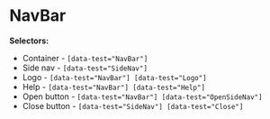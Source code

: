 # NavBar

**Selectors:**
* Container - `[data-test="NavBar"]`
* Side nav - `[data-test="SideNav"]`
* Logo - `[data-test="NavBar"] [data-test="Logo"]`
* Help - `[data-test="NavBar"] [data-test="Help"]`
* Open button - `[data-test="NavBar"] [data-test="OpenSideNav"]`
* Close button - `[data-test="SideNav"] [data-test="Close"]`
